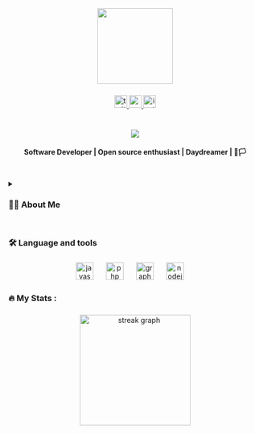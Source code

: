 <div align="center">
  <img height="150" src="https://camo.githubusercontent.com/2a1974401c1935486e66d38d996c7a529ab15f058d132078cedbf678d972ed27/68747470733a2f2f726561646d652d747970696e672d7376672e6865726f6b756170702e636f6d2f3f666f6e743d5269676874656f75732673697a653d33352663656e7465723d74727565267643656e7465723d747275652677696474683d353030266865696768743d3730266475726174696f6e3d34303030266c696e65733d48656c6c6f2b576f726c64212bf09f918b"  />
</div>

###

<div align="center">
  <a href="https://twitter.com/delciocapolo?t=4bv7PM33sLkujFpm45Z70Dg&s=09" target="_blank">
    <img src="https://img.shields.io/static/v1?message=Twitter&logo=twitter&label=worklow&color=1DA1F2&logoColor=white&labelColor=&style=for-the-badge" height="25" alt="twitter logo"  />
  </a>
  <a href="https://medium.com/@delciocapolo096" target="_blank">
    <img src="https://img.shields.io/static/v1?message=Medium&logo=medium&label=comments&color=12100E&logoColor=white&labelColor=&style=for-the-badge" height="25" alt="medium logo"  />
  </a>
  <a href="https://www.instagram.com/imdelciocapolo/" target="_blank">
    <img src="https://img.shields.io/static/v1?message=Instagram&logo=instagram&label=lifestyle&color=E4405F&logoColor=white&labelColor=&style=for-the-badge" height="25" alt="instagram logo"  />
  </a>
</div>

###

<br clear="both">

<div align="center">
  <img src="https://visitor-badge.laobi.icu/badge?page_id=delciocapolo.delciocapolo&"  />
</div>

<h4 align="center">Software Developer | Open source enthusiast | Daydreamer | 🐧🏳</h4>
<h1 align="center"></h1>

###

<details closed>
  <summary>
    <h3>👨‍💻 About Me</h3>
  </summary>
  
  
###
<p align="left">I am a programming enthusiast with experience in different languages and areas, always looking to explore and understand the potential of each one. My journey as a Backend developer led me to work with various technologies and learn about how they work, under the hood, their pros and cons, management (state, memory...).</p>

###

<h4 align="left">🔧 My skills include</h4>

###

- Backend development with multiple languages.
- Building robust APIs and systems.
<!-- - Implementation of machine learning solutions using Python. -->

###

<h4 align="left">🚀 What i can offer</h4>

###
- Flexibility to work with different technologies and adapt to new environments.
- Ability to collaborate in cross-functional and multidisciplinary teams.
- Commitment to delivering high quality solutions.

</details>

<h1></h1>

###

<h3 align="left">🛠 Language and tools</h3>

###

<div align="center">
  <!-- <img src="https://cdn.jsdelivr.net/gh/devicons/devicon/icons/docker/docker-plain-wordmark.svg" height="35" alt="docker logo"  />
  <img width="17" /> -->
  <!-- <img src="https://cdn.jsdelivr.net/gh/devicons/devicon/icons/java/java-original.svg" height="35" alt="java logo"  />
  <img width="17" /> -->
  <img src="https://cdn.jsdelivr.net/gh/devicons/devicon/icons/javascript/javascript-original.svg" height="35" alt="javascript logo"  />
  <img width="17" />
  <!-- <img src="https://cdn.jsdelivr.net/gh/devicons/devicon/icons/python/python-original.svg" height="35" alt="python logo"  />
  <img width="17" /> -->
  <img src="https://cdn.jsdelivr.net/gh/devicons/devicon/icons/php/php-original.svg" height="35" alt="php logo"  />
  <img width="17" />
  <img src="https://cdn.jsdelivr.net/gh/devicons/devicon/icons/graphql/graphql-plain.svg" height="35" alt="graphql logo"  />
  <img width="17" />
  <img src="https://cdn.jsdelivr.net/gh/devicons/devicon/icons/nodejs/nodejs-original.svg" height="35" alt="nodejs logo"  />
  <img width="17" />
  <!-- <img src="https://cdn.jsdelivr.net/gh/devicons/devicon/icons/pytorch/pytorch-original.svg" height="35" alt="pytorch logo"  /> -->
</div>

###

<h3 align="left">🔥   My Stats :</h3>

###

<div align="center">
  <img src="https://streak-stats.demolab.com?user=delciocapolo&locale=en&mode=daily&theme=tokyonight&hide_border=false&border_radius=5&order=3" height="220" alt="streak graph"  />
</div>

###

